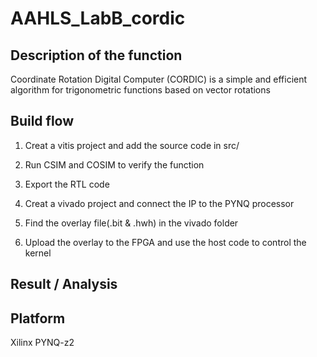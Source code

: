 # AAHLS_LabB_cordic

## Description of the function
  Coordinate Rotation Digital Computer (CORDIC) is a simple and efficient algorithm for trigonometric functions based on vector rotations
## Build flow
1. Creat a vitis project and add the source code in src/
2. Run CSIM and COSIM to verify the function
3. Export the RTL code
4. Creat a vivado project and connect the IP to the PYNQ processor






6. Find the overlay file(.bit & .hwh) in the vivado folder
7. Upload the overlay to the FPGA and use the host code to control the kernel
## Result / Analysis

## Platform 
Xilinx PYNQ-z2

